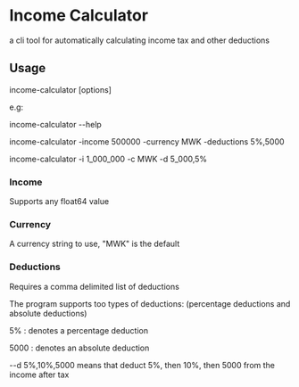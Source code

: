 # Income Calculator
a cli tool for automatically calculating income tax and other deductions

## Usage
income-calculator [options]

e.g:

income-calculator --help

income-calculator -income 500000 -currency MWK -deductions 5%,5000

income-calculator -i 1_000_000 -c MWK -d 5_000,5%

### Income
Supports any float64 value

### Currency
A currency string to use, "MWK" is the default

### Deductions
Requires a comma delimited list of deductions

The program supports too types of deductions: (percentage deductions and absolute deductions)

5% : denotes a percentage deduction

5000 : denotes an absolute deduction

--d 5%,10%,5000 means that deduct 5%, then 10%, then 5000 from the income after tax